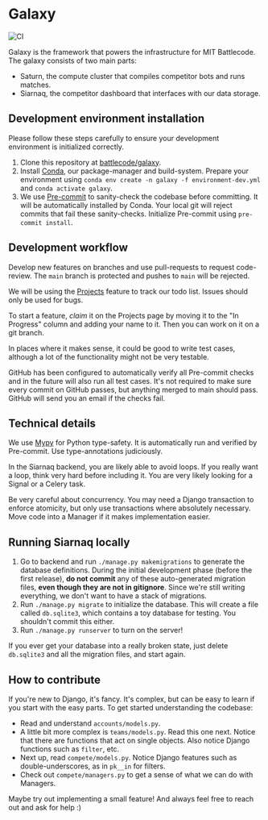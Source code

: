 # Galaxy

![CI](https://github.com/battlecode/galaxy/actions/workflows/ci.yml/badge.svg)

Galaxy is the framework that powers the infrastructure for MIT Battlecode.
The galaxy consists of two main parts:

- Saturn, the compute cluster that compiles competitor bots and runs matches.
- Siarnaq, the competitor dashboard that interfaces with our data storage.

## Development environment installation

Please follow these steps carefully to ensure your development environment is initialized correctly.

1. Clone this repository at [battlecode/galaxy](https://github.com/battlecode/galaxy).
1. Install [Conda](https://docs.conda.io/en/latest/miniconda.html), our package-manager and build-system.
   Prepare your environment using `conda env create -n galaxy -f environment-dev.yml` and `conda activate galaxy`.
1. We use [Pre-commit](https://pre-commit.com/) to sanity-check the codebase before committing.
   It will be automatically installed by Conda.
   Your local git will reject commits that fail these sanity-checks.
   Initialize Pre-commit using `pre-commit install`.

## Development workflow

Develop new features on branches and use pull-requests to request code-review.
The `main` branch is protected and pushes to `main` will be rejected.

We will be using the [Projects](https://github.com/battlecode/galaxy/projects/1) feature to track our todo list. Issues should only be used for bugs.

To start a feature, _claim_ it on the Projects page by moving it to the "In Progress" column and adding your name to it. Then you can work on it on a git branch.

In places where it makes sense, it could be good to write test cases, although a lot of the functionality might not be very testable.

GitHub has been configured to automatically verify all Pre-commit checks and in the future will also run all test cases.
It's not required to make sure every commit on GitHub passes, but anything merged to main should pass. GitHub will send you an email if the checks fail.

## Technical details

We use [Mypy](http://mypy-lang.org/examples.html) for Python type-safety.
It is automatically run and verified by Pre-commit.
Use type-annotations judiciously.

In the Siarnaq backend, you are likely able to avoid loops.
If you really want a loop, think very hard before including it.
You are very likely looking for a Signal or a Celery task.

Be very careful about concurrency.
You may need a Django transaction to enforce atomicity, but only use transactions where absolutely necessary.
Move code into a Manager if it makes implementation easier.

## Running Siarnaq locally

1. Go to backend and run `./manage.py makemigrations` to generate the database definitions.
   During the initial development phase (before the first release), **do not commit** any of these auto-generated migration files, **even though they are not in gitignore**.
   Since we're still writing everything, we don't want to have a stack of migrations.
1. Run `./manage.py migrate` to initialize the database.
   This will create a file called `db.sqlite3`, which contains a toy database for testing.
   You shouldn't commit this either.
1. Run `./manage.py runserver` to turn on the server!

If you ever get your database into a really broken state, just delete `db.sqlite3` and all the migration files, and start again.

## How to contribute

If you're new to Django, it's fancy.
It's complex, but can be easy to learn if you start with the easy parts.
To get started understanding the codebase:

- Read and understand `accounts/models.py`.
- A little bit more complex is `teams/models.py`.
  Read this one next.
  Notice that there are functions that act on single objects.
  Also notice Django functions such as `filter`, etc.
- Next up, read `compete/models.py`.
  Notice Django features such as double-underscores, as in `pk__in` for filters.
- Check out `compete/managers.py` to get a sense of what we can do with Managers.

Maybe try out implementing a small feature! And always feel free to reach out and ask for help :)
